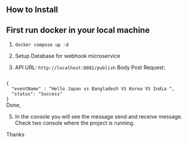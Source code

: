 ## How to Install

## First run docker in your local machine

1) <code>docker compose up -d</code>

2) Setup Database for webhook microservice

4) API URL: <code>http://localhost:8081/publish</code>
Body Post Request:
<code>
{
  "eventName" : "Hello Japan vs Bangladesh VS Korea VS India ",
  "status": "Success"
}
</code>
Done, 

5) In the console you will see the message send and receive message. Check two console where the project is running.

Thanks


